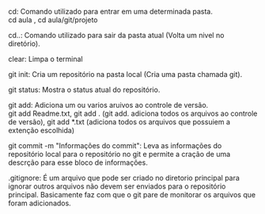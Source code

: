 cd: Comando utilizado para entrar em uma determinada pasta.\
cd aula , cd aula/git/projeto

cd..: Comando utilizado para sair da pasta atual (Volta um nivel no diretório).

clear: Limpa o terminal

git init: Cria um repositório na pasta local (Cria uma pasta chamada git).

git status: Mostra o status atual do repositório.

git add: Adiciona um ou varios aruivos ao controle de versão.\
git add Readme.txt, git add . (git add. adiciona todos os arquivos ao controle de versão), git add *.txt (adiciona todos os arquivos que possuiem a extenção escolhida)

git commit -m "Informações do commit": Leva as informações do repositório local para o repositório no git e permite a cração de uma descrção para esse bloco de informações.

.gitignore: É um arquivo que pode ser criado no diretorio principal para ignorar outros arquivos não devem ser enviados para o repositório principal. Basicamente faz com que o git pare de monitorar os arquivos que foram adicionados.


